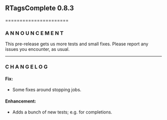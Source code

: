 ## RTagsComplete 0.8.3
======================

### A N N O U N C E M E N T

This pre-release gets us more tests and small fixes.
Please report any issues you encounter, as usual.


---------------------------------------------------------------------------------

### C H A N G E L O G

#### Fix:

- Some fixes around stopping jobs.

#### Enhancement:

- Adds a bunch of new tests; e.g. for completions.

